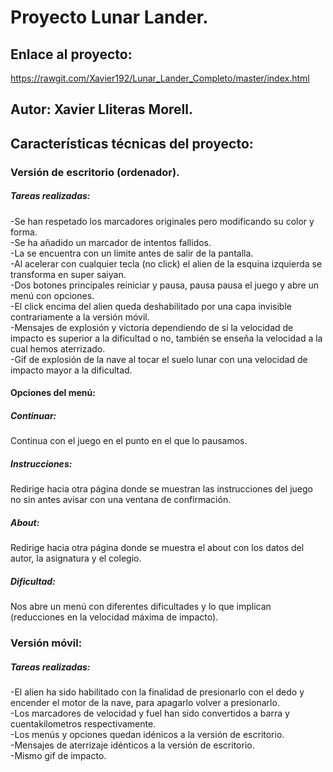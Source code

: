 # Proyecto Lunar Lander.  
## Enlace al proyecto:
https://rawgit.com/Xavier192/Lunar_Lander_Completo/master/index.html  

## Autor: Xavier Lliteras Morell.  
## Características técnicas del proyecto:
### Versión de escritorio (ordenador).
 ##### Tareas realizadas:  
-Se han respetado los marcadores originales pero modificando su color y forma.  
-Se ha añadido un marcador de intentos fallidos.  
-La se encuentra con un límite antes de salir de la pantalla.   
-Al acelerar con cualquier tecla (no click) el alien de la esquina izquierda se transforma en super saiyan.    
-Dos botones principales reiniciar y pausa, pausa pausa el juego y abre un menú con opciones.  
-El click encima del alien queda deshabilitado por una capa invisible contrariamente a la versión móvil.  
-Mensajes de explosión y victoria dependiendo de si la velocidad de impacto es superior a la dificultad o no, también se enseña la velocidad a la cual hemos aterrizado.  
-Gif de explosión de la nave al tocar el suelo lunar con una velocidad de impacto mayor a la dificultad.  
#### Opciones del menú:
##### Continuar:  
Continua con el juego en el punto en el que lo pausamos.
##### Instrucciones:
Redirige hacia otra página donde se muestran las instrucciones del juego no sin antes avisar con una ventana de confirmación.
##### About:  
Redirige hacia otra página donde se muestra el about con los datos del autor, la asignatura y el colegio.  
##### Dificultad:  
Nos abre un menú con diferentes dificultades y lo que implican (reducciones en la velocidad máxima de impacto).

### Versión móvil:  
##### Tareas realizadas:
-El alien ha sido habilitado con la finalidad de presionarlo con el dedo y encender el motor de la nave, para apagarlo volver a presionarlo.    
-Los marcadores de velocidad y fuel han sido convertidos a barra y cuentakilometros respectivamente.  
-Los menús y opciones quedan idénicos a la versión de escritorio.  
-Mensajes de aterrizaje idénticos a la versión de escritorio.  
-Mismo gif de impacto.  





